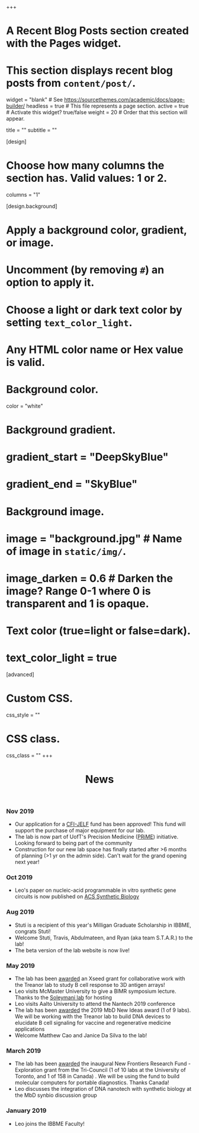 +++
# A Recent Blog Posts section created with the Pages widget.
# This section displays recent blog posts from `content/post/`.

widget = "blank"  # See https://sourcethemes.com/academic/docs/page-builder/
headless = true  # This file represents a page section.
active = true  # Activate this widget? true/false
weight = 20  # Order that this section will appear.

title = ""
subtitle = ""
  
[design]
  # Choose how many columns the section has. Valid values: 1 or 2.
  columns = "1"
  
[design.background]
  # Apply a background color, gradient, or image.
  #   Uncomment (by removing `#`) an option to apply it.
  #   Choose a light or dark text color by setting `text_color_light`.
  #   Any HTML color name or Hex value is valid.
  
  # Background color.
  color = "white"
  
  # Background gradient.
  # gradient_start = "DeepSkyBlue"
  # gradient_end = "SkyBlue"
  
  # Background image.
  # image = "background.jpg"  # Name of image in `static/img/`.
  # image_darken = 0.6  # Darken the image? Range 0-1 where 0 is transparent and 1 is opaque.

  # Text color (true=light or false=dark).
  # text_color_light = true
  
[advanced]
 # Custom CSS. 
 css_style = ""
 
 # CSS class.
 css_class = ""
+++

<div style="text-align:center"><h1>News</h1></div>

<br>

### Nov 2019
- Our application for a [CFI-JELF](https://www.innovation.ca/awards/john-r-evans-leaders-fund) fund has been approved! This fund will support the purchase of major equipment for our lab. 
- The lab is now part of UofT's Precision Medicine ([PRiME](https://prime.utoronto.ca)) initiative. Looking forward to being part of the community
- Construction for our new lab space has finally started after >6 months of planning (>1 yr on the admin side). Can't wait for the grand opening next year!

### Oct 2019
- Leo's paper on nucleic-acid programmable in vitro synthetic gene circuits is now published on [ACS Synthetic Biology](https://pubs.acs.org/doi/pdf/10.1021/acssynbio.9b00242)

### Aug 2019
- Stuti is a recipient of this year's Milligan Graduate Scholarship in IBBME, congrats Stuti!
- Welcome Stuti, Travis, Abdulmateen, and Ryan (aka team S.T.A.R.) to the lab!
- The beta version of the lab website is now live!

### May 2019
- The lab has been [awarded](https://startupheretoronto.com/partners/uoft/xseed-catalyzing-multidisciplinary-research-at-u-of-t/) an Xseed grant for collaborative work with the Treanor lab to study B cell response to 3D antigen arrays!
- Leo visits McMaster University to give a BIMR symposium lecture. Thanks to the [Soleymani lab](http://geneticsensing.com/) for hosting
- Leo visits Aalto University to attend the Nantech 2019 conference
- The lab has been [awarded](https://mbd.utoronto.ca/news/new-ideas-2019/) the 2019 MbD New Ideas award (1 of 9 labs). We will be working with the Treanor lab to build DNA devices to elucidate B cell signaling for vaccine and regenerative medicine applications
- Welcome Matthew Cao and Janice Da Silva to the lab!


### March 2019
- The lab has been [awarded](http://www.sshrc-crsh.gc.ca/funding-financement/nfrf-fnfr/exploration/2018/award_recipients-beneficiaires_du_financement-eng.aspx) the inaugural New Frontiers Research Fund - Exploration grant from the Tri-Council (1 of 10 labs at the University of Toronto, and 1 of 158 in Canada) . We will be using the fund to build molecular computers for portable diagnostics. Thanks Canada!
- Leo discusses the integration of DNA nanotech with synthetic biology at the MbD synbio discussion group


### January 2019
- Leo joins the IBBME Faculty!